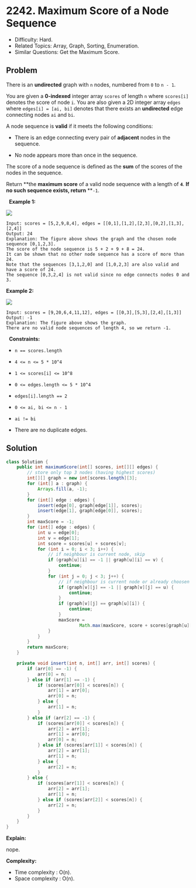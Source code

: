 # 2242. Maximum Score of a Node Sequence

- Difficulty: Hard.
- Related Topics: Array, Graph, Sorting, Enumeration.
- Similar Questions: Get the Maximum Score.

## Problem

There is an **undirected** graph with ```n``` nodes, numbered from ```0``` to ```n - 1```.

You are given a **0-indexed** integer array ```scores``` of length ```n``` where ```scores[i]``` denotes the score of node ```i```. You are also given a 2D integer array ```edges``` where ```edges[i] = [ai, bi]``` denotes that there exists an **undirected** edge connecting nodes ```ai``` and ```bi```.

A node sequence is **valid** if it meets the following conditions:


	
- There is an edge connecting every pair of **adjacent** nodes in the sequence.
	
- No node appears more than once in the sequence.


The score of a node sequence is defined as the **sum** of the scores of the nodes in the sequence.

Return **the **maximum score** of a valid node sequence with a length of **```4```**. **If no such sequence exists, return** **```-1```.

 
**Example 1:**

![](https://assets.leetcode.com/uploads/2022/04/15/ex1new3.png)

```
Input: scores = [5,2,9,8,4], edges = [[0,1],[1,2],[2,3],[0,2],[1,3],[2,4]]
Output: 24
Explanation: The figure above shows the graph and the chosen node sequence [0,1,2,3].
The score of the node sequence is 5 + 2 + 9 + 8 = 24.
It can be shown that no other node sequence has a score of more than 24.
Note that the sequences [3,1,2,0] and [1,0,2,3] are also valid and have a score of 24.
The sequence [0,3,2,4] is not valid since no edge connects nodes 0 and 3.
```

**Example 2:**

![](https://assets.leetcode.com/uploads/2022/03/17/ex2.png)

```
Input: scores = [9,20,6,4,11,12], edges = [[0,3],[5,3],[2,4],[1,3]]
Output: -1
Explanation: The figure above shows the graph.
There are no valid node sequences of length 4, so we return -1.
```

 
**Constraints:**


	
- ```n == scores.length```
	
- ```4 <= n <= 5 * 10^4```
	
- ```1 <= scores[i] <= 10^8```
	
- ```0 <= edges.length <= 5 * 10^4```
	
- ```edges[i].length == 2```
	
- ```0 <= ai, bi <= n - 1```
	
- ```ai != bi```
	
- There are no duplicate edges.



## Solution

```java
class Solution {
    public int maximumScore(int[] scores, int[][] edges) {
        // store only top 3 nodes (having highest scores)
        int[][] graph = new int[scores.length][3];
        for (int[] a : graph) {
            Arrays.fill(a, -1);
        }
        for (int[] edge : edges) {
            insert(edge[0], graph[edge[1]], scores);
            insert(edge[1], graph[edge[0]], scores);
        }
        int maxScore = -1;
        for (int[] edge : edges) {
            int u = edge[0];
            int v = edge[1];
            int score = scores[u] + scores[v];
            for (int i = 0; i < 3; i++) {
                // if neighbour is current node, skip
                if (graph[u][i] == -1 || graph[u][i] == v) {
                    continue;
                }
                for (int j = 0; j < 3; j++) {
                    // if neighbour is current node or already choosen node, skip
                    if (graph[v][j] == -1 || graph[v][j] == u) {
                        continue;
                    }
                    if (graph[v][j] == graph[u][i]) {
                        continue;
                    }
                    maxScore =
                            Math.max(maxScore, score + scores[graph[u][i]] + scores[graph[v][j]]);
                }
            }
        }
        return maxScore;
    }

    private void insert(int n, int[] arr, int[] scores) {
        if (arr[0] == -1) {
            arr[0] = n;
        } else if (arr[1] == -1) {
            if (scores[arr[0]] < scores[n]) {
                arr[1] = arr[0];
                arr[0] = n;
            } else {
                arr[1] = n;
            }
        } else if (arr[2] == -1) {
            if (scores[arr[0]] < scores[n]) {
                arr[2] = arr[1];
                arr[1] = arr[0];
                arr[0] = n;
            } else if (scores[arr[1]] < scores[n]) {
                arr[2] = arr[1];
                arr[1] = n;
            } else {
                arr[2] = n;
            }
        } else {
            if (scores[arr[1]] < scores[n]) {
                arr[2] = arr[1];
                arr[1] = n;
            } else if (scores[arr[2]] < scores[n]) {
                arr[2] = n;
            }
        }
    }
}
```

**Explain:**

nope.

**Complexity:**

* Time complexity : O(n).
* Space complexity : O(n).
